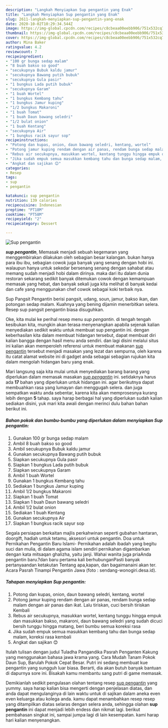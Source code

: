 ```yaml
---
description: "Langkah Menyiapkan Sup pengantin yang Enak"
title: "Langkah Menyiapkan Sup pengantin yang Enak"
slug: 2611-langkah-menyiapkan-sup-pengantin-yang-enak
date: 2020-10-02T10:29:34.544Z
image: https://img-global.cpcdn.com/recipes/c8cbeaa00eebb906/751x532cq70/sup-pengantin-foto-resep-utama.jpg
thumbnail: https://img-global.cpcdn.com/recipes/c8cbeaa00eebb906/751x532cq70/sup-pengantin-foto-resep-utama.jpg
cover: https://img-global.cpcdn.com/recipes/c8cbeaa00eebb906/751x532cq70/sup-pengantin-foto-resep-utama.jpg
author: Mina Baker
ratingvalue: 4.2
reviewcount: 7
recipeingredient:
- "100 gr bunga sedap malam"
- "8 buah bakso so good"
- "secukupnya Bubuk kaldu jamur"
- "secukupnya Bawang putih bubuk"
- "secukupnya Gula pasir"
- "1 bungkus Lada putih bubuk"
- "secukupnya Garam"
- "1 buah Wortel"
- "1 bungkus Kembang tahu"
- "1 bungkus Jamur kuping"
- "1/2 bungkus Makaroni"
- "1 buah Tomat"
- "1 buah Daun bawang seledri"
- "1/2 bulat onion"
- "1 buah Kentang"
- "secukupnya Air"
- "1 bungkus racik sayur sop"
recipeinstructions:
- "Potong dan kupas, onion, daun bawang seledri, kentang, wortel"
- "Potong jamur kuping rendam dengan air panas, rendam bunga sedap malam dengan air panas dan ikat. Lalu tiriskan, cuci bersih tiriskan Kembali"
- "Rebus air secukupnya, masukkan wortel, kentang tunggu hingga empuk dan masukkan bakso, makaroni, daun bawang seledri yang sudah dicuci bersih tunggu hingga matang, beri bumbu semua koreksi rasa"
- "Jika sudah empuk semua masukkan kembang tahu dan bunga sedap malam, koreksi rasa kembali"
- "Angkat dan sajikan 😊"
categories:
- Resep
tags:
- sup
- pengantin

katakunci: sup pengantin 
nutrition: 139 calories
recipecuisine: Indonesian
preptime: "PT18M"
cooktime: "PT58M"
recipeyield: "2"
recipecategory: Dessert

---
```



![Sup pengantin](https://img-global.cpcdn.com/recipes/c8cbeaa00eebb906/751x532cq70/sup-pengantin-foto-resep-utama.jpg)

<b><i>sup pengantin</i></b>, Memasak menjadi sebuah kegemaran yang menggembirakan dilakukan oleh sebagian besar kalangan. bukan hanya para ibu ibu, sebagian cowok juga banyak yang senang dengan hobi ini. walaupun hanya untuk sekedar bersenang senang dengan sahabat atau memang sudah menjadi hobi dalam dirinya. maka dari itu dalam dunia restoran sekarang sedikit banyak ditemukan cowok dengan kemampuan memasak yang hebat, dan banyak sekali juga kita melihat di banyak kedai dan cafe yang menggunakan chef cowok sebagai koki terbaik nya.

Sup Pangsit Pengantin berisi pangsit, udang, soun, jamur, bakso ikan, dan potongan sedap malam. Kuahnya yang bening dijamin menerbitkan selera. Resep sup pangsit pengantin biasa disuguhkan.

Oke, kita mulai ke perihal resep menu <i>sup pengantin</i>. di tengah tengah kesibukan kita, mungkin akan terasa menyenangkan apabila sejenak kalian menyediakan sedikit waktu untuk membuat sup pengantin ini. dengan keberhasilan kita dalam membuat hidangan tersebut, dapat membuat diri kalian bangga dengan hasil menu anda sendiri. dan lagi disini melalui situs ini kalian akan memperoleh referensi untuk membuat makanan <u>sup pengantin</u> tersebut menjadi masakan yang lezat dan sempurna, oleh karena itu catat alamat website ini di gadget anda sebagai sebagian rujukan kita dalam mengolah hidangan baru yang enak.


Mari langsung saja kita mulai untuk menyediakan barang barang yang diperlukan dalam memasak masakan <u><i>sup pengantin</i></u> ini. setidaknya harus ada <b>17</b> bahan yang diperlukan untuk hidangan ini. agar berikutnya dapat membuahkan rasa yang lumayan dan menggugah selera. dan juga sempatkan waktu anda sebentar, karena kita akan memprosesnya kurang lebih dengan <b>5</b> tahap. saya harap berbagai hal yang diperlukan sudah kalian sediakan disini, yuk mari kita awali dengan merinci dulu bahan bahan berikut ini.

<!--inarticleads1-->

##### Bahan pokok dan bumbu-bumbu yang diperlukan dalam menyiapkan Sup pengantin:

1. Gunakan 100 gr bunga sedap malam
1. Ambil 8 buah bakso so good
1. Ambil secukupnya Bubuk kaldu jamur
1. Gunakan secukupnya Bawang putih bubuk
1. Siapkan secukupnya Gula pasir
1. Siapkan 1 bungkus Lada putih bubuk
1. Siapkan secukupnya Garam
1. Ambil 1 buah Wortel
1. Gunakan 1 bungkus Kembang tahu
1. Sediakan 1 bungkus Jamur kuping
1. Ambil 1/2 bungkus Makaroni
1. Siapkan 1 buah Tomat
1. Siapkan 1 buah Daun bawang seledri
1. Ambil 1/2 bulat onion
1. Sediakan 1 buah Kentang
1. Gunakan secukupnya Air
1. Siapkan 1 bungkus racik sayur sop


Segala persiapan berkaitan majlis perkahwinan seperti gubahan hantaran, doorgift, hadiah untuk tetamu, aksesori untuk pengantin. Doa untuk Pernikahan Pengantin Baru Islami- Pernikahan adalah ibadah yang begitu suci dan mulia, di dalam agama islam sendiri pernikahan digambarkan dengan kata mitsaqan ghalizha, yaitu janji. Wahai wanita juga priaAnda pengantin baru.?dan baru pertama kali berhubunganPasti banyak pertanyaandan ketakutan Tentang apa,kapan, dan bagaimanaini akan ter. Acara Pasrah Tinampi Pengantin Jawa (foto : sendang-wonogiri.desa.id). 

<!--inarticleads2-->

##### Tahapan menyiapkan Sup pengantin:

1. Potong dan kupas, onion, daun bawang seledri, kentang, wortel
1. Potong jamur kuping rendam dengan air panas, rendam bunga sedap malam dengan air panas dan ikat. Lalu tiriskan, cuci bersih tiriskan Kembali
1. Rebus air secukupnya, masukkan wortel, kentang tunggu hingga empuk dan masukkan bakso, makaroni, daun bawang seledri yang sudah dicuci bersih tunggu hingga matang, beri bumbu semua koreksi rasa
1. Jika sudah empuk semua masukkan kembang tahu dan bunga sedap malam, koreksi rasa kembali
1. Angkat dan sajikan 😊


Itulah tulisan dengan judul Tuladha Pangandika Pasrah Penganten Kakung yang menggunakan bahasa jawa krama yang. Cara Mudah Tanam Pokok Daun Sup, Barulah Pokok Cepat Besar. Putri ini sedang membuat kue pengantin yang sungguh luar biasa. Berarti, dia akan butuh banyak bantuan di dapurnya sore ini. Bisakah kamu membantu sang putri di game memasak. 

Demikianlah sedikit pengulasan olahan tentang resep <u>sup pengantin</u> yang yummy. saya harap kalian bisa mengerti dengan penjelasan diatas, dan anda dapat mengulanginya di lain waktu untuk di sajikan dalam aneka even even keluarga atau kolega anda. kamu dapat menambahkan resep resep yang ditampilkan diatas selaras dengan selera anda, sehingga olahan <b>sup pengantin</b> ini dapat menjadi lebih endess dan nikmat lagi. berikut pembahasan singkat ini, sampai jumpa lagi di lain kesempatan. kami harap hari kalian menyenangkan.
